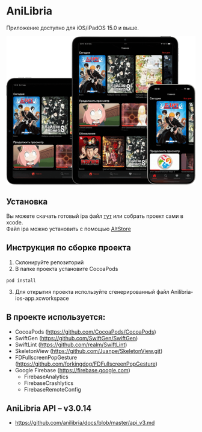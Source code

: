 # AniLibria

Приложение доступно для iOS/iPadOS 15.0 и выше.

![gif](https://github.com/MNasybullin/README-Helper/blob/anilibria/dark-light.gif)

## Установка
Вы можете скачать готовый ipa файл [тут](https://github.com/MNasybullin/Anilibria-ios-app/releases) или собрать проект сами в xcode.  
Файл ipa можно установить с помощью [AltStore](https://altstore.io)

## Инструкция по сборке проекта
1) Склонируйте репозиторий
2) В папке проекта установите CocoaPods
```
pod install
```
3) Для открытия проекта используйте сгенерированный файл Anilibria-ios-app.xcworkspace

## В проекте используется:
- CocoaPods (https://github.com/CocoaPods/CocoaPods)
- SwiftGen (https://github.com/SwiftGen/SwiftGen)
- SwiftLint (https://github.com/realm/SwiftLint)
- SkeletonView (https://github.com/Juanpe/SkeletonView.git)
- FDFullscreenPopGesture (https://github.com/forkingdog/FDFullscreenPopGesture)
- Google Firebase (https://firebase.google.com)
    - FirebaseAnalytics
    - FirebaseCrashlytics
    - FirebaseRemoteConfig

## AniLibria API – v3.0.14
- https://github.com/anilibria/docs/blob/master/api_v3.md
